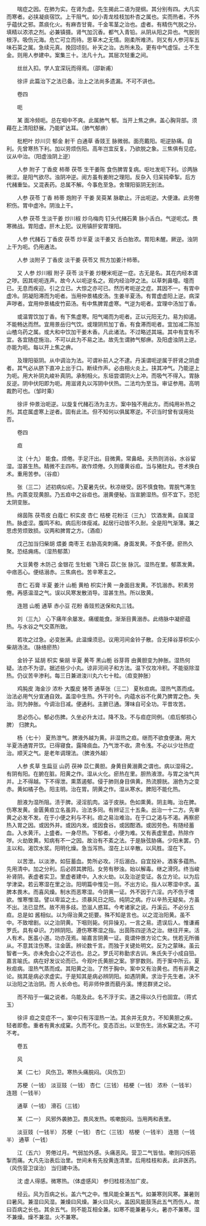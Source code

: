 <!-- { "loadSidebar": true } -->
　　喘症之因。在肺为实。在肾为虚。先生揭此二语为提纲。其分别有四。大凡实而寒者。必挟凝痰宿饮。上干阻气。如小青龙桂枝加朴杏之属也。实而热者。不外乎蕴伏之邪。蒸痰化火。有麻杏甘膏。千金苇茎之治也。虚者。有精伤气脱之分。填精以浓浓之剂。必兼镇摄。肾气加沉香。都气入青铅。从阴从阳之异也。气脱则根浮。吸伤元海。危亡可立而待。思草木之无情。刚柔所难济。则又有人参河车五味石英之属。急续元真。挽回顷刻。补天之治。古所未及。更有中气虚馁。土不生金。则用人参建中。案集三十。法凡十九。其层次轻重之间。

　　丝丝入扣。学人宜深玩而得焉。（邵新甫）

　　徐评 此篇治下之法已备。治上之法尚多遗漏。不可不讲也。

　　卷四

　　呃

　　某 面冷频呃。总在咽中不爽。此属肺气 郁。当开上焦之痹。盖心胸背部。须藉在上清阳舒展。乃能旷达耳。（肺气郁痹）

　　枇杷叶 炒川贝 郁金 射干 白通草 香豉王 脉微弱。面亮戴阳。呃逆胁痛。自利。先曾寒热下利。加以劳烦伤阳。高年岂宜反复。乃欲脱之象。三焦俱有见症。议从中治。（阳虚浊阴上逆）

　　人参 附子 丁香皮 柿蒂 茯苓 生干姜陈 食伤脾胃复病。呕吐发呃下利。诊两脉微涩。是阳气欲尽。浊阴冲逆。阅方虽有姜附之理阳。反杂入 归呆钝牵掣。后方代赭重坠。又混表药。总属不解。今事危至急。舍理阳驱阴无别法。

　　人参 茯苓 丁香 柿蒂 炮附子 干姜 吴萸某 脉歇止。汗出呃逆。大便溏。此劳倦积伤。胃中虚冷。阴浊上干。

　　人参 茯苓 生淡干姜 炒川椒 炒乌梅肉 钉头代赭石黄 脉小舌白。气逆呃忒。畏寒微战。胃阳虚。肝木上犯。议用镇肝安胃理阳。

　　人参 代赭石 丁香皮 茯苓 炒半夏 淡干姜又 舌白胎浓。胃阳未醒。厥逆。浊阴上干为呃。仍用通法。

　　人参 淡附子 丁香皮 淡干姜 茯苓又 照方加姜汁柿蒂。

　　又 人参 炒川椒 附子 茯苓 淡干姜 炒粳米呃逆一症。古无是名。其在内经本谓之哕。因其呃呃连声。故今人以呃逆名之。观内经治哕之法。以草刺鼻嚏。嚏而已。无息而疾迎。引之立已。大惊之亦可已。然历考呃逆之症。其因不一。有胃中虚冷。阴凝阳滞而为呃者。当用仲景橘皮汤。生姜半夏汤。有胃虚虚阳上逆。病深声哕者。宜用仲景橘皮竹茹汤。有中焦脾胃虚寒。气逆为呃者。宜理中汤加丁香。

　　或温胃饮加丁香。有下焦虚寒。阳气竭而为呃者。正以元阳无力。易为抑遏。不能畅达而然。宜用景岳归气饮。或理阴煎加丁香。有食滞而呃者。宜加减二陈加山楂乌药之属。或大和中饮加干姜木香。凡此诸法。不过略述其端。其中有宜有不宜。各宜随症施治。不可以此为不易之法。故先生谓肺气郁痹。及阳虚浊阴上逆。亦能为呃。每以开上焦之痹。

　　及理阳驱阴。从中调治为法。可谓补前人之不逮。丹溪谓呃逆属于肝肾之阴虚者。其气必从脐下直冲上出于口。断续作声。必由相火炎上。挟其冲气。乃能逆上为呃。用大补阴丸峻补真阴。承制相火。东垣尝谓阴火上冲。而吸气不得入。胃脉反逆。阴中伏阳即为呃。用滋肾丸以泻阴中伏热。二法均为至当。审证参用。高明裁酌可也。（邹时乘）

　　徐评 仲景治呃逆。以旋复代赭石汤为主方。案中独不用此方。而纯用补热之剂。其症属虚寒上逆者。固有此法。但不知何以俱属寒逆。不识当时曾有误用处否。

　　卷四

　　疸

　　沈（十九） 能食。烦倦。手足汗出。目微黄。常鼻衄。夫热则消谷。水谷留湿。湿甚生热。精微不主四布。故作烦倦。久则痿黄谷疸。当与猪肚丸。苍术换白术。重用苦参。（谷疸）

　　张（三二） 述初病似疟。乃夏暑先伏。秋凉继受。因不慎食物。胃脘气滞生热。内蒸变现黄胆。乃五疸中之谷疸也。溺黄便秘。当宣腑湿热。但不宜下。恐犯太阴变胀。

　　绵茵陈 茯苓皮 白蔻仁 枳实皮 杏仁 桔梗 花粉汪（三九） 饮酒发黄。自属湿热。脉虚涩。腹鸣不和。病后形体瘦减。起居行动皆不久耐。全是阳气渐薄。兼之思虑劳烦致损。议两和脾胃之方。（酒疸）

　　戊己加当归柴胡 煨姜 南枣王 右胁高突刺痛。身面发黄。不食不便。瘀热久聚。恐结痈疡。（湿热郁蒸）

　　大豆黄卷 木防己 金银花 生牡蛎 飞滑石 苡仁张 脉沉。湿热在里。郁蒸发黄。中痞恶心。便结溺赤。三焦病也。苦辛寒主之。

　　杏仁 石膏 半夏 姜汁 山栀 黄柏 枳实汁黄 一身面目发黄。不饥溺赤。积素劳倦。再感温湿之气。误以风寒发散消导。湿甚生热。所以致黄。

　　连翘 山栀 通草 赤小豆 花粉 香豉煎送保和丸三钱。

　　刘（三九） 心下痛年余屡发。痛缓能食。渐渐目黄溺赤。此络脉中凝瘀蕴热。与水谷之气交蒸所致。

　　若攻之过急。必变胀满。此温燥须忌。议用河间金铃子散。合无择谷芽枳实小柴胡汤法。（脉络瘀热）

　　金铃子 延胡 枳实 柴胡 半夏 黄芩 黑山栀 谷芽蒋 由黄胆变为肿胀。湿热何疑。法亦不为谬。据述些少小丸。谅非河间子和方法。温下仅攻冷积。不能驱除湿热。仍议苦辛渗利。每三日兼进浚川丸六七十粒。（疸变肿胀）

　　鸡肫皮 海金沙 浓朴 大腹皮 猪苓 通草张（三二） 夏秋疸病。湿热气蒸而成。治法必用气分宣通自效。盖湿中生热。外干时令。内蕴水谷不化黄乃脾胃之色。失治。则为肿胀。今调治日减。便通利。主腑已通。薄味自可全功。平昔攻苦。

　　思必伤心。郁必伤脾。久坐必升太过。降不及。不与疸症同例。（疸后郁损心脾） 归脾丸。

　　杨（七十） 夏热泄气。脾液外越为黄。非湿热之疸。继而不欲食便溏。用大半夏汤通胃开饮。已得寝食。露降痰血。乃气泄不收。肃令浅。不必以少壮热症治。顺天之气。是老年调理法。（脾液外越）

　　人参 炙草 生扁豆 山药 茯神 苡仁黄胆。身黄目黄溺黄之谓也。病以湿得之。有阴有阳。在腑在脏。阳黄之作。湿从火化。瘀热在里。胆热液泄。与胃之浊气共并。上不得越。下不得泄。熏蒸遏郁。侵于肺则身目俱黄。热流膀胱。溺色为之变赤。黄如橘子色。阳主明。治在胃。阴黄之作。湿从寒水。脾阳不能化热。

　　胆液为湿所阻。渍于脾。浸淫肌肉。溢于皮肤。色如熏黄。阴主晦。治在脾。伤寒发黄。金匮黄疸立名虽异。治法多同。有辨证三十五条。出治一十二方。先审黄之必发不发。在于小便之利与不利。疸之易治难治。在于口之渴与不渴。再察瘀热入胃之因。或因外并。或因内发。或因食谷。或因酣酒。或因劳色。有随经蓄血。入水黄汗。上盛者。一身尽热。下郁者。小便为难。又有表虚里虚。热除作哕。火劫致黄。知病有不一之因。故治有不紊之法。于是脉弦胁痛。少阳未罢。仍主以和。渴饮水浆。阳明化燥。急当泻热。湿在上以辛散。以风胜。湿在下。

　　以苦泄。以淡渗。如狂蓄血。势所必攻。汗后溺白。自宜投补。酒客多蕴热。先用清中。加之分利。后必顾其脾阳。女劳有秽浊。始以解毒。继之滑窍。终当峻补肾阴。表虚者实卫。里虚者建中。入水火劫。以及治逆变证。各立方论。以为后学津梁。若云寒湿在里之治。阳明篇中惟见一则。不出方论。指人以寒湿中求。盖脾本畏木。而喜风燥。制水而恶寒湿。今阴黄一证。外不因于六淫。内不伤于嗜欲。惟寒惟湿。譬以卑监之土。须暴风日之阳。纯阴之病。疗以辛热无疑矣。方虽不出。法已显然。故不用多歧。恐滋人惑耳。今考诸家之说。丹溪云。不必分五疸。总是如 酱相似。以为得治黄之扼要。殊不知是言也。以之混治阳黄。虽不中。不致增剧。以之治阴黄。下咽则毙。何异操刃。一言之易。遗误后人。惟谦甫罗氏。具有卓识。力辨阴阳。遵伤寒寒湿之指。出茵陈四逆汤之治。继往开来。活人有术。医虽小道。功亦茂焉。喻嘉言阴黄一证。竟谓仲景方论亡失。恍若无所循从。不意其注伤寒。注金匮。辨论数千言。而独于关键处明文。反为之蒙昧。虽云智者一失。亦未免会心之不远也。总之。罗氏可称勤求古训。朱氏失于小成自狃。嘉言喻氏。病在好发议论而已。今观叶氏黄胆之案。寥寥数则。而于案中所云。夏秋疸病。湿热气蒸而成。其阳黄之治。了然于胸中。案中又有治黄也。而有非黄之论。揣其是病必求虚实。于是知其是病必辨阴阳。如遇阴黄。求治于先生者。决不以治阳之法治阴。而 人长命也。苟非师仲景而藐丹溪。博览群贤之论。

　　而不陷于一偏之说者。乌能及此。名不浮于实。道之得以久行也固宜。（蒋式玉）

　　徐评 疸之变症不一。案中只有泻湿热一法。其余并无良方。不知黄胆之疾。轻者即愈。重者有黄水成窠。久而不化。变态百出。以至伤生。消水窠之法。不可不考。

　　卷五

　　风

　　某（二七） 风伤卫。寒热头痛脘闷。（风伤卫）

　　苏梗（一钱） 淡豆豉（一钱） 杏仁（三钱） 桔梗（一钱） 浓朴（一钱半） 连翘（一钱半）

　　通草（一钱） 滑石（三钱）

　　某（二一） 风邪外袭肺卫。畏风发热。咳嗽脘闷。当用两和表里。

　　淡豆豉（一钱半） 苏梗（一钱） 杏仁（三钱） 桔梗（一钱半） 连翘（一钱半） 通草（一钱）

　　江（五六） 劳倦过月。气弱加外感。头痛恶风。营卫二气皆怯。嗽则闪烁筋掣而痛。大凡先治表后治里。世间未有先投黄连清里。后用桂枝和表。此非医药。（风伤营卫误治） 当归建中汤。

　　沈 虚人得感。微寒热。（体虚感风） 参归桂枝汤加广皮。

　　经云。风为百病之长。盖六气之中。惟风能全兼五气。如兼寒则风寒。兼暑则曰暑风。兼湿曰风湿。兼燥曰风燥。兼火曰风火。盖因风能鼓荡此五气而伤人。故曰百病之长也。其余五气。则不能互相全兼。如寒不能兼暑与火。暑亦不兼寒。湿不兼燥。燥不兼湿。火不兼寒。

